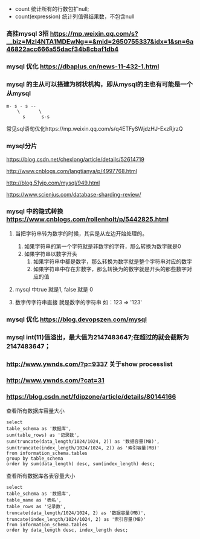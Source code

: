 * count 统计所有的行数包扩null;
* count(expression) 统计列值得结果数，不包含null

### 高挂mysql 3招 https://mp.weixin.qq.com/s?__biz=MzI4NTA1MDEwNg==&mid=2650755337&idx=1&sn=6a46822acc666a55dacf34b8cbaf1db4

### mysql 优化 https://dbaplus.cn/news-11-432-1.html

### mysql 的主从可以搭建为树状机构，即从mysql的主也有可能是一个从mysql
```
m- s - s -- 
    \       \
      s      s-s
```


常见sql语句优化https://mp.weixin.qq.com/s/q4ETFySWjdzHJ-ExzRjrzQ


### mysql分片
https://blog.csdn.net/chexlong/article/details/52614719

http://www.cnblogs.com/langtianya/p/4997768.html

http://blog.51yip.com/mysql/949.html

https://www.scienjus.com/database-sharding-review/



### mysql 中的隐式转换 https://www.cnblogs.com/rollenholt/p/5442825.html
1. 当把字符串转为数字的时候，其实是从左边开始处理的。
    1. 如果字符串的第一个字符就是非数字的字符，那么转换为数字就是0
    2. 如果字符串以数字开头
        1. 如果字符串中都是数字，那么转换为数字就是整个字符串对应的数字
        2. 如果字符串中存在非数字，那么转换为的数字就是开头的那些数字对应的值

2. mysql 中true 就是1, false 就是 0

3. 数字传字符串直接 就是数字的字符串 如：123 => '123'


### mysql 优化 https://blog.devopszen.com/mysql

### mysql int(11)值溢出，最大值为2147483647;在超过的就会截断为2147483647；

### http://www.ywnds.com/?p=9337 关于show processlist

### http://www.ywnds.com/?cat=31

### https://blog.csdn.net/fdipzone/article/details/80144166
查看所有数据库容量大小
```
select 
table_schema as '数据库',
sum(table_rows) as '记录数',
sum(truncate(data_length/1024/1024, 2)) as '数据容量(MB)',
sum(truncate(index_length/1024/1024, 2)) as '索引容量(MB)'
from information_schema.tables
group by table_schema
order by sum(data_length) desc, sum(index_length) desc;
```

查看所有数据库各表容量大小
```
select 
table_schema as '数据库',
table_name as '表名',
table_rows as '记录数',
truncate(data_length/1024/1024, 2) as '数据容量(MB)',
truncate(index_length/1024/1024, 2) as '索引容量(MB)'
from information_schema.tables
order by data_length desc, index_length desc;
```